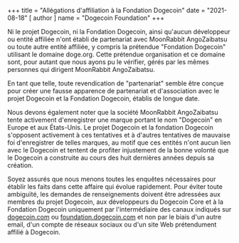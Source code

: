 +++
title = "Allégations d'affiliation à la Fondation Dogecoin"
date = "2021-08-18"
[ author ]
  name = "Dogecoin Foundation"
+++

Ni le projet Dogecoin, ni la Fondation Dogecoin, ainsi qu'aucun développeur ou entité affiliée n'ont établi de partenariat avec MoonRabbit AngoZaibatsu ou toute autre entité affiliée, y compris la prétendue "Fondation Dogecoin" utilisant le domaine doge.org. Cette prétendue organisation et ce domaine sont, pour autant que nous ayons pu le vérifier, gérés par les mêmes personnes qui dirigent MoonRabbit AngoZaibatsu. 

En tant que telle, toute revendication de "partenariat" semble être conçue pour créer une fausse apparence de partenariat et d'association avec le projet Dogecoin et la Fondation Dogecoin, établis de longue date.

Nous devons également noter que la société MoonRabbit AngoZaibatsu tente activement d'enregistrer une marque portant le nom "Dogecoin" en Europe et aux États-Unis. Le projet Dogecoin et la fondation Dogecoin s'opposent activement à ces tentatives et à d'autres tentatives de mauvaise foi d'enregistrer de telles marques, au motif que ces entités n'ont aucun lien avec le Dogecoin et tentent de profiter injustement de la bonne volonté que le Dogecoin a construite au cours des huit dernières années depuis sa création.

Soyez assurés que nous menons toutes les enquêtes nécessaires pour établir les faits dans cette affaire qui évolue rapidement. Pour éviter toute ambiguïté, les demandes de renseignements doivent être adressées aux membres du projet Dogecoin, aux développeurs du Dogecoin Core et à la Fondation Dogecoin uniquement par l'intermédiaire des canaux indiqués sur [dogecoin.com](https://dogecoin.com/) ou [foundation.dogecoin.com](https://foundation.dogecoin.com/) et non par le biais d'un autre email, d'un compte de réseaux sociaux ou d'un site Web prétendument affilié à Dogecoin.

